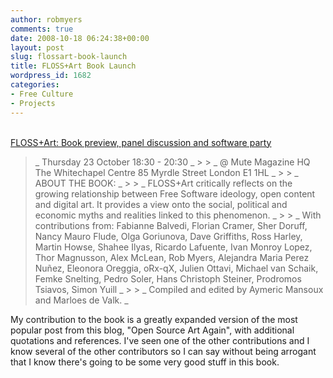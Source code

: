 ```yaml
---
author: robmyers
comments: true
date: 2008-10-18 06:24:38+00:00
layout: post
slug: flossart-book-launch
title: FLOSS+Art Book Launch
wordpress_id: 1682
categories:
- Free Culture
- Projects
---
```


[  
FLOSS+Art: Book preview, panel discussion and software party  
](http://code.goto10.org/projects/puredyne/wiki/pd4e-LaunchEvent)

  


<blockquote>_  
Thursday 23 October  
18:30 - 20:30  
_
> 
> _  
@ Mute Magazine HQ  
The Whitechapel Centre  
85 Myrdle Street  
London E1 1HL   
_
> 
> _  
ABOUT THE BOOK:  
_
> 
> _  
FLOSS+Art critically reflects on the growing relationship between Free  
Software ideology, open content and digital art. It provides a view onto  
the social, political and economic myths and realities linked to this  
phenomenon.  
_
> 
> _  
With contributions from: Fabianne Balvedi, Florian Cramer, Sher Doruff,  
Nancy Mauro Flude, Olga Goriunova, Dave Griffiths, Ross Harley, Martin  
Howse, Shahee Ilyas, Ricardo Lafuente, Ivan Monroy Lopez, Thor  
Magnusson, Alex McLean,  
Rob Myers, Alejandra Maria Perez Nuñez, Eleonora Oreggia, oRx-qX,  
Julien Ottavi, Michael van Schaik, Femke Snelting, Pedro Soler, Hans  
Christoph Steiner, Prodromos Tsiavos, Simon Yuill  
_
> 
> _  
Compiled and edited by Aymeric Mansoux and Marloes de Valk.  
_  

> 
> </blockquote>

My contribution to the book is a greatly expanded version of the most popular post from this blog, "Open Source Art Again", with additional quotations and references. I've seen one of the other contributions and I know several of the other contributors so I can say without being arrogant that I know there's going to be some very good stuff in this book.  


  
  
  


